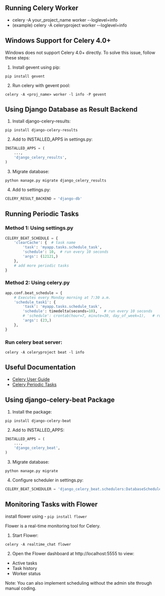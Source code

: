 ## Running Celery Worker

- celery -A your_project_name worker --loglevel=info
- (example) celery -A celeryproject worker --loglevel=info  


## Windows Support for Celery 4.0+

Windows does not support Celery 4.0+ directly. To solve this issue, follow these steps:

1. Install gevent using pip:

`pip install gevent`


2. Run celery with gevent pool:

`celery -A <proj_name> worker -l info -P gevent`


## Using Django Database as Result Backend

1. Install django-celery-results:

`pip install django-celery-results`


2. Add to INSTALLED_APPS in settings.py:
```python
INSTALLED_APPS = (
    ...,
    'django_celery_results',
)
```

3. Migrate database:

`python manage.py migrate django_celery_results`


4. Add to settings.py:

```python
CELERY_RESULT_BACKEND = 'django-db'
```


## Running Periodic Tasks

### Method 1: Using settings.py

```python
CELERY_BEAT_SCHEDULE = {
    'clearCache': {  # task name 
        'task': 'myapp.tasks.schedule_task',  
        'schedule': 10,  # run every 10 seconds 
        'args': (12121,)
    },
    # add more periodic tasks
}
```

### Method 2: Using celery.py

```python
app.conf.beat_schedule = {
    # Executes every Monday morning at 7:30 a.m.
    'schedule_task1': {
        'task': 'myapp.tasks.schedule_task',
        'schedule': timedelta(seconds=10),   # run every 10 seconds
        # 'schedule': crontab(hour=7, minute=30, day_of_week=1),   # run at monday 7:30
        'args': (23,)
    },
}
```


### Run celery beat server:

`celery -A celeryproject beat -l info`


## Useful Documentation
- [Celery User Guide](https://docs.celeryq.dev/en/stable/userguide/index.html#guide)
- [Celery Periodic Tasks](https://docs.celeryq.dev/en/stable/userguide/periodic-tasks.html#beat-custom-schedulers)

## Using django-celery-beat Package

1. Install the package:

`pip install django-celery-beat`


2. Add to INSTALLED_APPS:

```python
INSTALLED_APPS = (
    ...,
    'django_celery_beat',
)
```

3. Migrate database:

`python manage.py migrate`


4. Configure scheduler in settings.py:

```python
CELERY_BEAT_SCHEDULER = 'django_celery_beat.schedulers:DatabaseScheduler'
```


## Monitoring Tasks with Flower

install flower using -  `pip install flower`

Flower is a real-time monitoring tool for Celery.

1. Start Flower:

`celery -A realtime_chat flower`

2. Open the Flower dashboard at http://localhost:5555 to view:
- Active tasks
- Task history
- Worker status

Note: You can also implement scheduling without the admin site through manual coding.